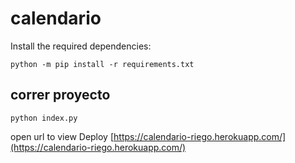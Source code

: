 # calendario

Install the required dependencies:

```
python -m pip install -r requirements.txt
```

## correr proyecto
```
python index.py
```
open url to view Deploy
[https://calendario-riego.herokuapp.com/](https://calendario-riego.herokuapp.com/)

